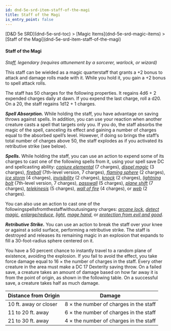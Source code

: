 ```yaml
---
id: dnd-5e-srd-item-staff-of-the-magi
title: Staff of the Magi
is_entry_point: false
---
```


<breadcrumb>
[D&D 5e SRD](dnd-5e-srd-toc) >  [Magic Items](dnd-5e-srd-magic-items) > [Staff of the Magi](dnd-5e-srd-item-staff-of-the-magi)
</breadcrumb>

#### Staff of the Magi

*Staff, legendary (requires attunement by a sorcerer, warlock, or wizard)*

This staff can be wielded as a magic quarterstaff that grants a +2 bonus to attack and damage rolls made with it. While you hold it, you gain a +2 bonus to spell attack rolls.

The staff has 50 charges for the following properties. It regains 4d6 + 2 expended charges daily at dawn. If you expend the last charge, roll a d20. On a 20, the staff regains 1d12 + 1 charges.

***Spell Absorption.*** While holding the staff, you have advantage on saving throws against spells. In addition, you can use your reaction when another creature casts a spell that targets only you. If you do, the staff absorbs the magic of the spell, canceling its effect and gaining a number of charges equal to the absorbed spell’s level. However, if doing so brings the staff’s total number of charges above 50, the staff explodes as if you activated its retributive strike (see below).

***Spells.*** While holding the staff, you can use an action to expend some of its charges to cast one of the following spells from it, using your spell save DC and spellcasting ability: [*conjure elemental*](dnd-5e-srd-spell-conjure-elemental) (7 charges), [*dispel magic*](dnd-5e-srd-spell-dispel-magic) (3 charges), [*fireball*](dnd-5e-srd-spell-fireball) (7th-level version, 7 charges), [*flaming sphere*](dnd-5e-srd-spell-flaming-sphere) (2 charges), [*ice storm*](dnd-5e-srd-spell-ice-storm) (4 charges), [*invisibility*](dnd-5e-srd-spell-invisibility) (2 charges), [*knock*](dnd-5e-srd-spell-knock) (2 charges), [*lightning bolt*](dnd-5e-srd-spell-lightning-bolt) (7th-level version, 7 charges), [*passwall*](dnd-5e-srd-spell-passwall) (5 charges), [*plane shift*](dnd-5e-srd-spell-plane-shift) (7 charges), [*telekinesis*](dnd-5e-srd-spell-telekinesis) (5 charges), [*wall of fire*](dnd-5e-srd-spell-wall-of-fire) (4 charges), or [*web*](dnd-5e-srd-spell-web) (2 charges).

You can also use an action to cast one of the followingspellsfromthestaffwithoutusingany charges: [*arcane lock*](dnd-5e-srd-spell-arcane-lock), [*detect magic*](dnd-5e-srd-spell-detect-magic), [*enlarge/reduce*](dnd-5e-srd-spell-enlarge-reduce), [*light*](dnd-5e-srd-spell-light), [*mage hand*](dnd-5e-srd-spell-mage-hand), or [*protection from evil and good*](dnd-5e-srd-spell-protection-from-evil-and-good).

***Retributive Strike.*** You can use an action to break the staff over your knee or against a solid surface, performing a retributive strike. The staff is destroyed and releases its remaining magic in an explosion that expands to fill a 30-foot-radius sphere centered on it.

You have a 50 percent chance to instantly travel to a random plane of existence, avoiding the explosion. If you fail to avoid the effect, you take force damage equal to 16 × the number of charges in the staff. Every other creature in the area must make a DC 17 Dexterity saving throw. On a failed save, a creature takes an amount of damage based on how far away it is from the point of origin, as shown in the following table. On a successful save, a creature takes half as much damage.

| Distance from Origin  | Damage                                 |
|-----------------------|----------------------------------------|
| 10 ft. away or closer | 8 × the number of charges in the staff |
| 11 to 20 ft. away     | 6 × the number of charges in the staff |
| 21 to 30 ft. away     | 4 × the number of charges in the staff |

